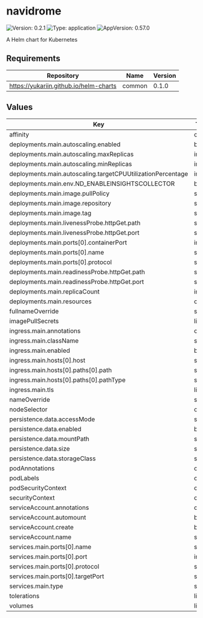 # navidrome

![Version: 0.2.1](https://img.shields.io/badge/Version-0.2.1-informational?style=flat-square) ![Type: application](https://img.shields.io/badge/Type-application-informational?style=flat-square) ![AppVersion: 0.57.0](https://img.shields.io/badge/AppVersion-0.57.0-informational?style=flat-square)

A Helm chart for Kubernetes

## Requirements

| Repository | Name | Version |
|------------|------|---------|
| https://yukariin.github.io/helm-charts | common | 0.1.0 |

## Values

| Key | Type | Default | Description |
|-----|------|---------|-------------|
| affinity | object | `{}` |  |
| deployments.main.autoscaling.enabled | bool | `false` |  |
| deployments.main.autoscaling.maxReplicas | int | `100` |  |
| deployments.main.autoscaling.minReplicas | int | `1` |  |
| deployments.main.autoscaling.targetCPUUtilizationPercentage | int | `80` |  |
| deployments.main.env.ND_ENABLEINSIGHTSCOLLECTOR | bool | `false` |  |
| deployments.main.image.pullPolicy | string | `"IfNotPresent"` |  |
| deployments.main.image.repository | string | `"deluan/navidrome"` |  |
| deployments.main.image.tag | string | `""` |  |
| deployments.main.livenessProbe.httpGet.path | string | `"/ping"` |  |
| deployments.main.livenessProbe.httpGet.port | string | `"http"` |  |
| deployments.main.ports[0].containerPort | int | `4533` |  |
| deployments.main.ports[0].name | string | `"http"` |  |
| deployments.main.ports[0].protocol | string | `"TCP"` |  |
| deployments.main.readinessProbe.httpGet.path | string | `"/ping"` |  |
| deployments.main.readinessProbe.httpGet.port | string | `"http"` |  |
| deployments.main.replicaCount | int | `1` |  |
| deployments.main.resources | object | `{}` |  |
| fullnameOverride | string | `""` |  |
| imagePullSecrets | list | `[]` |  |
| ingress.main.annotations | object | `{}` |  |
| ingress.main.className | string | `""` |  |
| ingress.main.enabled | bool | `false` |  |
| ingress.main.hosts[0].host | string | `"chart-example.local"` |  |
| ingress.main.hosts[0].paths[0].path | string | `"/"` |  |
| ingress.main.hosts[0].paths[0].pathType | string | `"ImplementationSpecific"` |  |
| ingress.main.tls | list | `[]` |  |
| nameOverride | string | `""` |  |
| nodeSelector | object | `{}` |  |
| persistence.data.accessMode | string | `"ReadWriteOnce"` |  |
| persistence.data.enabled | bool | `true` |  |
| persistence.data.mountPath | string | `"/data"` |  |
| persistence.data.size | string | `"800Mi"` |  |
| persistence.data.storageClass | string | `""` |  |
| podAnnotations | object | `{}` |  |
| podLabels | object | `{}` |  |
| podSecurityContext | object | `{}` |  |
| securityContext | object | `{}` |  |
| serviceAccount.annotations | object | `{}` |  |
| serviceAccount.automount | bool | `true` |  |
| serviceAccount.create | bool | `true` |  |
| serviceAccount.name | string | `""` |  |
| services.main.ports[0].name | string | `"http"` |  |
| services.main.ports[0].port | int | `4533` |  |
| services.main.ports[0].protocol | string | `"TCP"` |  |
| services.main.ports[0].targetPort | string | `"http"` |  |
| services.main.type | string | `"ClusterIP"` |  |
| tolerations | list | `[]` |  |
| volumes | list | `[]` |  |

